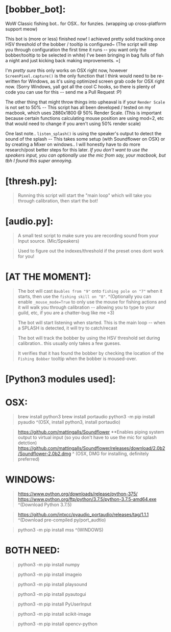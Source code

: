 # [bobber_bot]:
WoW Classic fishing bot.. for OSX.. for funzies. (wrapping up cross-platform support meow)

This bot is (more or less) finished now! I achieved pretty solid tracking once HSV threshold of the bobber / tooltip is configured~
(The script will step you through configuration the first time it runs -- you want only the bobber/tooltip to be selected in white)
I've been bringing in bag fulls of fish a night and just kicking back making improvements. =]

I'm *pretty sure* this only works on OSX right now, however `ScreenPixel.capture()`  is the only function that I think would need to be re-written for Windows, as it's using optimized screen grab code for OSX right now. (Sorry Windows, yall got all the cool C hooks, so there is plenty of code you can use for this -- send me a Pull Request :P)

The other thing that might throw things into upheaval is if your `Render Scale` is not set to 50% -- This script has all been developed / tested on my macbook, which uses 2880x1800 @ 50% Render Scale. (This is important because certain functions calculating mouse position are using mod=2, etc that would need to change if you aren't using 50% render scale)

One last note.. `listen_splash()` is using the speaker's output to detect the sound of the splash -- This takes some setup (with Soundflower on OSX) or by creating a Mixer on windows.. I will honestly have to do more research/post better steps for this later. 
_If you don't want to use the speakers input, you can optionally use the mic from say, your macbook, but tbh I found this super annoying._


# [thresh.py]:
> Running this script will start the "main loop" which will take you through calibration, then start the bot!

# [audio.py]:
> A small test script to make sure you are recording sound from your Input source. (Mic/Speakers)

> Used to figure out the indexes/threshold if the preset ones dont work for you!


# [AT THE MOMENT]:
> The bot will cast `Baubles from "9"` onto `fishing pole on "7"` when it starts, then use the `fishing skill on "8"`.
> ^(Optionally you can enable `_mouse_mode=True` to only use the mouse for fishing actions and it will walk you through calibration -- allowing you to type to your guild, etc, if you are a chatter-bug like me =3)

> The bot will start listening when started. This is the main loop -- when a SPLASH is detected, it will try to catch/recast 

> The bot will track the bobber by using the HSV threshold set during calibration.. this usually only takes a few gueses.

> It verifies that it has found the bobber by checking the location of the `Fishing Bobber` tooltip when the bobber is moused-over.


# [Python3 modules used]:

# OSX:
> brew install python3
> brew install portaudio
> python3 -m pip install pyaudio
> ^(OSX, install python3, install portaudio)

> https://github.com/mattingalls/Soundflower  **Enables piping system output to virtual input (so you don't have to use the mic for splash detction)
> https://github.com/mattingalls/Soundflower/releases/download/2.0b2/Soundflower-2.0b2.dmg
> ^ (OSX, DMG for installing, definitely preferred)

# WINDOWS:
> https://www.python.org/downloads/release/python-375/
> https://www.python.org/ftp/python/3.7.5/python-3.7.5-amd64.exe
> ^(Download Python 3.7.5)

> https://github.com/intxcc/pyaudio_portaudio/releases/tag/1.1.1
> ^(Download pre-compiled py/port_audtio)

> python3 -m pip install mss
> ^(WINDOWS)

# BOTH NEED:
> python3 -m pip install numpy

> python3 -m pip install imageio

> python3 -m pip install playsound

> python3 -m pip install pyautogui

> python3 -m pip install PyUserInput

> python3 -m pip install scikit-image

> python3 -m pip install opencv-python